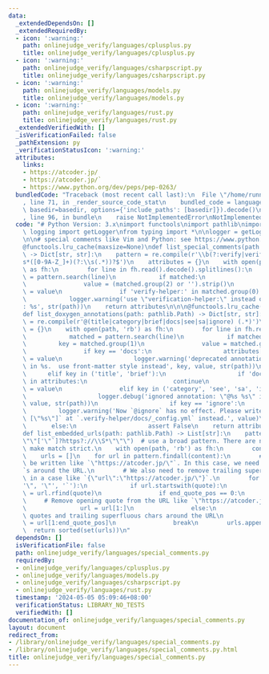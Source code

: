```yaml
---
data:
  _extendedDependsOn: []
  _extendedRequiredBy:
  - icon: ':warning:'
    path: onlinejudge_verify/languages/cplusplus.py
    title: onlinejudge_verify/languages/cplusplus.py
  - icon: ':warning:'
    path: onlinejudge_verify/languages/csharpscript.py
    title: onlinejudge_verify/languages/csharpscript.py
  - icon: ':warning:'
    path: onlinejudge_verify/languages/models.py
    title: onlinejudge_verify/languages/models.py
  - icon: ':warning:'
    path: onlinejudge_verify/languages/rust.py
    title: onlinejudge_verify/languages/rust.py
  _extendedVerifiedWith: []
  _isVerificationFailed: false
  _pathExtension: py
  _verificationStatusIcon: ':warning:'
  attributes:
    links:
    - https://atcoder.jp/
    - https://atcoder.jp/`
    - https://www.python.org/dev/peps/pep-0263/
  bundledCode: "Traceback (most recent call last):\n  File \"/home/runner/.local/lib/python3.10/site-packages/onlinejudge_verify/documentation/build.py\"\
    , line 71, in _render_source_code_stat\n    bundled_code = language.bundle(stat.path,\
    \ basedir=basedir, options={'include_paths': [basedir]}).decode()\n  File \"/home/runner/.local/lib/python3.10/site-packages/onlinejudge_verify/languages/python.py\"\
    , line 96, in bundle\n    raise NotImplementedError\nNotImplementedError\n"
  code: "# Python Version: 3.x\nimport functools\nimport pathlib\nimport re\nfrom\
    \ logging import getLogger\nfrom typing import *\n\nlogger = getLogger(__name__)\n\
    \n\n# special comments like Vim and Python: see https://www.python.org/dev/peps/pep-0263/\n\
    @functools.lru_cache(maxsize=None)\ndef list_special_comments(path: pathlib.Path)\
    \ -> Dict[str, str]:\n    pattern = re.compile(r'\\b(?:verify|verification)-helper:\\\
    s*([0-9A-Z_]+)(?:\\s(.*))?$')\n    attributes = {}\n    with open(path, 'rb')\
    \ as fh:\n        for line in fh.read().decode().splitlines():\n            matched\
    \ = pattern.search(line)\n            if matched:\n                key = matched.group(1)\n\
    \                value = (matched.group(2) or '').strip()\n                attributes[key]\
    \ = value\n                if 'verify-helper:' in matched.group(0):\n        \
    \            logger.warning('use \"verification-helper:\" instead of \"verify-helper:\"\
    : %s', str(path))\n    return attributes\n\n\n@functools.lru_cache(maxsize=None)\n\
    def list_doxygen_annotations(path: pathlib.Path) -> Dict[str, str]:\n    pattern\
    \ = re.compile(r'@(title|category|brief|docs|see|sa|ignore) (.*)')\n    attributes\
    \ = {}\n    with open(path, 'rb') as fh:\n        for line in fh.read().decode().splitlines():\n\
    \            matched = pattern.search(line)\n            if matched:\n       \
    \         key = matched.group(1)\n                value = matched.group(2).strip()\n\
    \                if key == 'docs':\n                    attributes['_deprecated_at_docs']\
    \ = value\n                    logger.warning('deprecated annotation: \"@%s %s\"\
    \ in %s.  use front-matter style instead', key, value, str(path))\n          \
    \      elif key in ('title', 'brief'):\n                    if 'document_title'\
    \ in attributes:\n                        continue\n                    attributes['document_title']\
    \ = value\n                elif key in ('category', 'see', 'sa', 'ignore'):\n\
    \                    logger.debug('ignored annotation: \"@%s %s\" in %s', key,\
    \ value, str(path))\n                    if key == 'ignore':\n               \
    \         logger.warning('Now `@ignore` has no effect. Please write as `exclude:\
    \ [\"%s\"]` at `.verify-helper/docs/_config.yml` instead.', value)\n         \
    \       else:\n                    assert False\n    return attributes\n\n\n@functools.lru_cache(maxsize=None)\n\
    def list_embedded_urls(path: pathlib.Path) -> List[str]:\n    pattern = re.compile(r\"\
    \"\"['\"`]?https?://\\S*\"\"\")  # use a broad pattern. There are no needs to\
    \ make match strict.\n    with open(path, 'rb') as fh:\n        content = fh.read().decode()\n\
    \    urls = []\n    for url in pattern.findall(content):\n        # The URL may\
    \ be written like `\"https://atcoder.jp/\"`. In this case, we need to remove `\"\
    `s around the URL.\n        # We also need to remove trailing superfluous chars\
    \ in a case like `{\"url\":\"https://atcoder.jp/\"}`.\n        for quote in (\"\
    '\", '\"', '`'):\n            if url.startswith(quote):\n                end_quote_pos\
    \ = url.rfind(quote)\n                if end_quote_pos == 0:\n               \
    \     # Remove opening quote from the URL like `\"https://atcoder.jp/`\n     \
    \               url = url[1:]\n                else:\n                    # Remove\
    \ quotes and trailing superfluous chars around the URL\n                    url\
    \ = url[1:end_quote_pos]\n                break\n        urls.append(url)\n  \
    \  return sorted(set(urls))\n"
  dependsOn: []
  isVerificationFile: false
  path: onlinejudge_verify/languages/special_comments.py
  requiredBy:
  - onlinejudge_verify/languages/cplusplus.py
  - onlinejudge_verify/languages/models.py
  - onlinejudge_verify/languages/csharpscript.py
  - onlinejudge_verify/languages/rust.py
  timestamp: '2024-05-05 05:09:46+08:00'
  verificationStatus: LIBRARY_NO_TESTS
  verifiedWith: []
documentation_of: onlinejudge_verify/languages/special_comments.py
layout: document
redirect_from:
- /library/onlinejudge_verify/languages/special_comments.py
- /library/onlinejudge_verify/languages/special_comments.py.html
title: onlinejudge_verify/languages/special_comments.py
---
```

